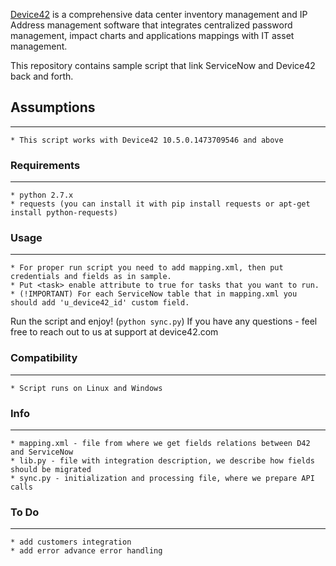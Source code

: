 [Device42](http://www.device42.com/) is a comprehensive data center inventory management and IP Address management software
that integrates centralized password management, impact charts and applications mappings with IT asset management.

This repository contains sample script that link ServiceNow and Device42 back and forth.

## Assumptions
-----------------------------
    * This script works with Device42 10.5.0.1473709546 and above


### Requirements
-----------------------------
    * python 2.7.x
    * requests (you can install it with pip install requests or apt-get install python-requests)


### Usage
-----------------------------
	* For proper run script you need to add mapping.xml, then put credentials and fields as in sample.
	* Put <task> enable attribute to true for tasks that you want to run.
	* (!IMPORTANT) For each ServiceNow table that in mapping.xml you should add 'u_device42_id' custom field.

Run the script and enjoy! (`python sync.py`)
If you have any questions - feel free to reach out to us at support at device42.com


### Compatibility
-----------------------------
    * Script runs on Linux and Windows


### Info
-----------------------------
    * mapping.xml - file from where we get fields relations between D42 and ServiceNow
    * lib.py - file with integration description, we describe how fields should be migrated
    * sync.py - initialization and processing file, where we prepare API calls


### To Do
-----------------------------

    * add customers integration
    * add error advance error handling
